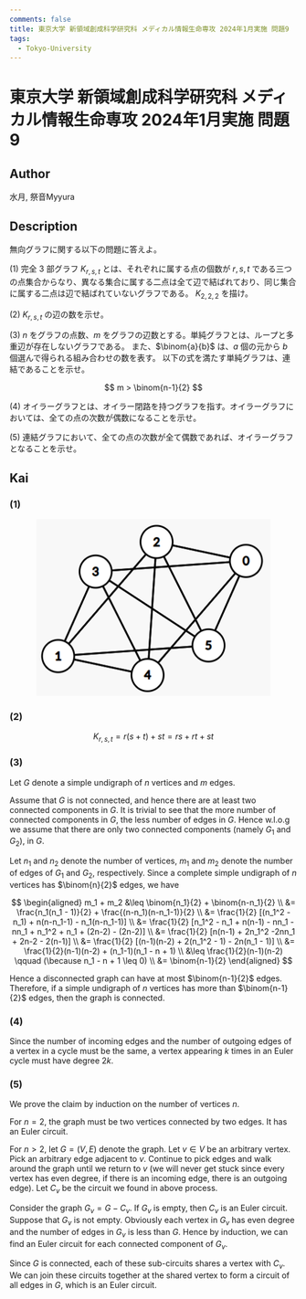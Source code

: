 ```yaml
---
comments: false
title: 東京大学 新領域創成科学研究科 メディカル情報生命専攻 2024年1月実施 問題9
tags:
  - Tokyo-University
---
```

# 東京大学 新領域創成科学研究科 メディカル情報生命専攻 2024年1月実施 問題9

## **Author**
水月, 祭音Myyura

## **Description**
無向グラフに関する以下の問題に答えよ。

(1) 完全 $3$ 部グラフ $K_{r,s,t}$ とは、それぞれに属する点の個数が $r, s, t$ である三つの点集合からなり、異なる集合に属する二点は全て辺で結ばれており、同じ集合に属する二点は辺で結ばれていないグラフである。
$K_{2,2,2}$ を描け。

(2) $K_{r,s,t}$ の辺の数を示せ。

(3) $n$ をグラフの点数、$m$ をグラフの辺数とする。単純グラフとは、ループと多重辺が存在しないグラフである。
また、$\binom{a}{b}$ は、$a$ 個の元から $b$ 個選んで得られる組み合わせの数を表す。
以下の式を満たす単純グラフは、連結であることを示せ。

$$
m > \binom{n-1}{2}
$$

(4) オイラーグラフとは、オイラー閉路を持つグラフを指す。オイラーグラフにおいては、全ての点の次数が偶数になることを示せ。

(5) 連結グラフにおいて、全ての点の次数が全て偶数であれば、オイラーグラフとなることを示せ。

## **Kai**
### (1)
<figure style="text-align:center;">
  <img src="https://raw.githubusercontent.com/Myyura/the_kai_project_assets/main/kakomonn/tokyo_university/frontier_sciences/cbms_202401_9_p1.png" width="410" height="310" alt=""/>
</figure>

### (2)

$$
K_{r,s,t} = r(s + t) + st = rs + rt + st
$$

### (3)
Let $G$ denote a simple undigraph of $n$ vertices and $m$ edges.

Assume that $G$ is not connected, and hence there are at least two connected components in $G$.
It is trivial to see that the more number of connected components in $G$, the less number of edges in $G$.
Hence w.l.o.g we assume that there are only two connected components (namely $G_1$ and $G_2$), in $G$.

Let $n_1$ and $n_2$ denote the number of vertices, $m_1$ and $m_2$ denote the number of edges of $G_1$ and $G_2$, respectively.
Since a complete simple undigraph of $n$ vertices has $\binom{n}{2}$ edges, we have

$$
\begin{aligned}
m_1 + m_2 &\leq \binom{n_1}{2} + \binom{n-n_1}{2} \\
&= \frac{n_1(n_1 - 1)}{2} + \frac{(n-n_1)(n-n_1-1)}{2} \\
&= \frac{1}{2} [(n_1^2 - n_1) + n(n-n_1-1) - n_1(n-n_1-1)] \\
&= \frac{1}{2} [n_1^2 - n_1 + n(n-1) - nn_1 - nn_1 + n_1^2 + n_1 + (2n-2) - (2n-2)] \\
&= \frac{1}{2} [n(n-1) + 2n_1^2 -2nn_1 + 2n-2 - 2(n-1)] \\
&= \frac{1}{2} [(n-1)(n-2) + 2(n_1^2 - 1) - 2n(n_1 - 1)] \\
&= \frac{1}{2}(n-1)(n-2) + (n_1-1)(n_1 - n + 1) \\
&\leq \frac{1}{2}(n-1)(n-2)  \qquad (\because n_1 - n + 1 \leq 0) \\
&= \binom{n-1}{2}
\end{aligned}
$$

Hence a disconnected graph can have at most $\binom{n-1}{2}$ edges.
Therefore, if a simple undigraph of $n$ vertices has more than $\binom{n-1}{2}$ edges, then the graph is connected.

### (4)
Since the number of incoming edges and the number of outgoing edges of a vertex in a cycle must be the same, a vertex appearing $k$ times in an Euler cycle must have degree $2k$.

### (5)
We prove the claim by induction on the number of vertices $n$.

For $n = 2$, the graph must be two vertices connected by two edges. It has an Euler circuit.

For $n > 2$, let $G=(V,E)$ denote the graph. Let $v \in V$ be an arbitrary vertex.
Pick an arbitrary edge adjacent to $v$.
Continue to pick edges and walk around the graph until we return to $v$ (we will never get stuck since every vertex has even degree, if there is an incoming edge, there is an outgoing edge).
Let $C_v$ be the circuit we found in above process.

Consider the graph $G_v = G - C_v$. If $G_v$ is empty, then $C_v$ is an Euler circuit.
Suppose that $G_v$ is not empty. Obviously each vertex in $G_v$ has even degree and the number of edges in $G_v$ is less than $G$.
Hence by induction, we can find an Euler circuit for each connected component of $G_v$.

Since $G$ is connected, each of these sub-circuits shares a vertex with $C_v$. We can join these circuits together at the shared vertex to form a circuit of all edges in $G$, which is an Euler circuit.
